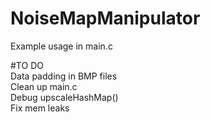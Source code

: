 # NoiseMapManipulator

Example usage in main.c

#TO DO <br>
Data padding in BMP files<br>
Clean up main.c<br>
Debug upscaleHashMap()<br>
Fix mem leaks<br>
